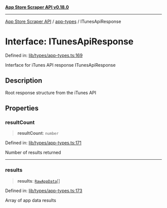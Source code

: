 [**App Store Scraper API v0.18.0**](../../README.md)

***

[App Store Scraper API](../../modules.md) / [app-types](../README.md) / ITunesApiResponse

# Interface: ITunesApiResponse

Defined in: [lib/types/app-types.ts:169](https://github.com/facundoolano/app-store-scraper/blob/113d925388ad33c5af9077ca637c241f2bf7e574/lib/types/app-types.ts#L169)

Interface for iTunes API response
 ITunesApiResponse

## Description

Root response structure from the iTunes API

## Properties

### resultCount

> **resultCount**: `number`

Defined in: [lib/types/app-types.ts:171](https://github.com/facundoolano/app-store-scraper/blob/113d925388ad33c5af9077ca637c241f2bf7e574/lib/types/app-types.ts#L171)

Number of results returned

***

### results

> **results**: [`RawAppData`](RawAppData.md)[]

Defined in: [lib/types/app-types.ts:173](https://github.com/facundoolano/app-store-scraper/blob/113d925388ad33c5af9077ca637c241f2bf7e574/lib/types/app-types.ts#L173)

Array of app data results
